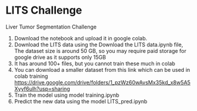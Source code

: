 # LITS Challenge
 Liver Tumor Segmentation Challenge


1. Download the notebook and upload it in google colab.
2. Download the LITS data using the Download the LITS data.ipynb file, The dataset size is around 50 GB, so you may require paid storage for google drive as it supports only 15GB
3. It has around 100+ files, but you cannot train these much in colab
4. You can download a smaller dataset from this link which can be used  in colab training
https://drive.google.com/drive/folders/1_pzWz60wAvsMx35kd_x8w5A5Xyyf6ulh?usp=sharing
5. Train the model using model training.ipynb
6. Predict the new data using the model LITS_pred.ipynb

